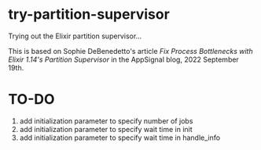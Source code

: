 # try-partition-supervisor
Trying out the Elixir partition supervisor...

This is based on Sophie DeBenedetto's article
*Fix Process Bottlenecks with Elixir 1.14's Partition Supervisor*
in the AppSignal blog, 2022 September 19th.
# TO-DO
1. add initialization parameter to specify number of jobs
1. add initialization parameter to specify wait time in init
1. add initialization parameter to specify wait time in handle_info
